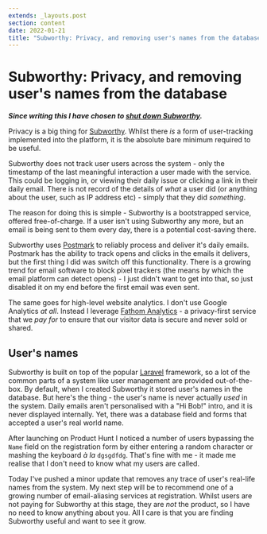 ```yaml
---
extends: _layouts.post
section: content
date: 2022-01-21
title: "Subworthy: Privacy, and removing user's names from the database"
---
```

# Subworthy: Privacy, and removing user's names from the database

_**Since writing this I have chosen to [shut down Subworthy](/calling-time-on-subworthy/).**_

Privacy is a big thing for [Subworthy](/introducing-subworthy/).  Whilst there _is_ a form of user-tracking implemented into the platform, it is the absolute bare minimum required to be useful.

Subworthy does not track user users across the system - only the timestamp of the last meaningful interaction a user made with the service.  This could be logging in, or viewing their daily issue or clicking a link in their daily email. There is not record of the details of _what_ a user did (or anything about the user, such as IP address etc) - simply that they did _something_.

The reason for doing this is simple - Subworthy is a bootstrapped service, offered free-of-charge.  If a user isn't using Subworthy any more, but an email is being sent to them every day, there is a potential cost-saving there.

Subworthy uses [Postmark](https://postmarkapp.com) to reliably process and deliver it's daily emails.  Postmark has the ability to track opens and clicks in the emails it delivers, but the first thing I did was switch off this functionality.  There is a growing trend for email software to block pixel trackers (the means by which the email platform can detect opens) - I just didn't want to get into that, so just disabled it on my end before the first email was even sent.

The same goes for high-level website analytics.  I don't use Google Analytics _at all_. Instead I leverage [Fathom Analytics](https://usefathom.com/ref/EVGUCG) - a privacy-first service that we _pay for_ to ensure that our visitor data is secure and never sold or shared.

## User's names

Subworthy is built on top of the popular [Laravel](https://laravel.com) framework, so a lot of the common parts of a system like user management are provided out-of-the-box. By default, when I created Subworthy it stored user's names in the database.  But here's the thing - the user's name is never actually _used_ in the system.  Daily emails aren't personalised with a "Hi Bob!" intro, and it is never displayed internally. Yet, there was a database field and forms that accepted a user's real world name.

After launching on Product Hunt I noticed a number of users bypassing the `Name` field on the registration form by either entering a random character or mashing the keyboard _à la_ `dgsgdfdg`.  That's fine with me - it made me realise that I don't need to know what my users are called.

Today I've pushed a minor update that removes any trace of user's real-life names from the system.  My next step will be to recommend one of a growing number of email-aliasing services at registration.  Whilst users are not paying for Subworthy at this stage, they are _not_ the product, so I have no need to know anything about you. All I care is that you are finding Subworthy useful and want to see it grow.
